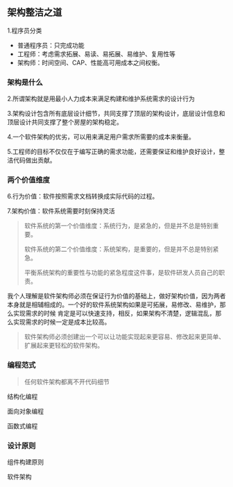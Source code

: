 ## 架构整洁之道

1.程序员分类

- 普通程序员：只完成功能
- 工程师：考虑需求拓展、易读、易拓展、易维护、复用性等
- 架构师：时间空间、CAP、性能高可用成本之间权衡。

### 架构是什么

2.所谓架构就是用最小人力成本来满足构建和维护系统需求的设计行为

3.架构设计包含所有底层设计细节，共同支撑了顶层的架构设计，底层设计信息和顶层设计共同支撑了整个房屋的架构稳定。

4.一个软件架构的优劣，可以用来满足用户需求所需要的成本来衡量。

5.工程师的目标不仅仅在于编写正确的需求功能，还需要保证和维护良好设计，整洁代码做出贡献。

### 两个价值维度

6.行为价值：软件按照需求文档转换成实际代码的过程。

7.架构价值：软件系统需要时刻保持灵活

> 软件系统的第一个价值维度：系统行为，是紧急的，但是并不总是特别重要。
>
> 软件系统的第二个价值维度：系统架构，是重要的，但是并不总是特别紧急。
>
> 平衡系统架构的重要性与功能的紧急程度这件事，是软件研发人员自己的职责。

我个人理解是软件架构师必须在保证行为价值的基础上，做好架构价值，因为两者本身就是相辅相成的。一个好的软件系统架构如果是可拓展，易修改、易维护，那么实现需求的时候 肯定是可以快速支持，相反，如果架构不清楚，逻辑混乱，那么实现需求的时候一定是成本比较高。

> 软件架构师必须创建出一个可以让功能实现起来更容易、修改起来更简单、扩展起来更轻松的软件架构。

### 编程范式

> 任何软件架构都离不开代码细节

结构化编程



面向对象编程 

函数式编程

### 设计原则

组件构建原则

软件架构